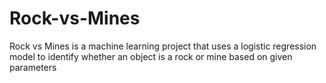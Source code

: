 # Rock-vs-Mines
Rock vs Mines is a machine learning project that uses a logistic regression model to identify whether an object is a rock or mine based on given parameters
